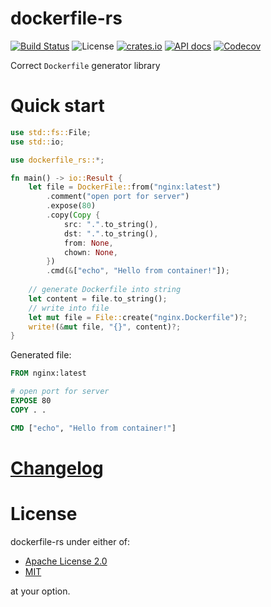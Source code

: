 # dockerfile-rs
[![Build Status](https://travis-ci.org/ark0f/dockerfile.rs.svg?branch=master)](https://travis-ci.org/ark0f/dockerfile.rs)
![License](https://img.shields.io/crates/l/dockerfile_rs.svg)
[![crates.io](https://img.shields.io/crates/v/dockerfile-rs.svg)](https://crates.io/crates/dockerfile-rs)
[![API docs](https://docs.rs/dockerfile-rs/badge.svg)](https://docs.rs/dockerfile-rs)
[![Codecov](https://codecov.io/gh/ark0f/dockerfile.rs/branch/master/graph/badge.svg)](https://codecov.io/gh/ark0f/dockerfile.rs)

Correct `Dockerfile` generator library

# Quick start
```rust
use std::fs::File;
use std::io;

use dockerfile_rs::*;

fn main() -> io::Result {
    let file = DockerFile::from("nginx:latest")
        .comment("open port for server")
        .expose(80)
        .copy(Copy {
            src: ".".to_string(), 
            dst: ".".to_string(),
            from: None,
            chown: None,
        })
        .cmd(&["echo", "Hello from container!"]);
        
    // generate Dockerfile into string
    let content = file.to_string();
    // write into file
    let mut file = File::create("nginx.Dockerfile")?;
    write!(&mut file, "{}", content)?;
}
```

Generated file:
```Dockerfile
FROM nginx:latest

# open port for server
EXPOSE 80
COPY . .

CMD ["echo", "Hello from container!"]
```

# [Changelog](https://github.com/ark0f/dockerfile.rs/blob/master/CHANGELOG.md)

# License
dockerfile-rs under either of:

* [Apache License 2.0](https://github.com/ark0f/dockerfile.rs/blob/master/LICENSE-APACHE.md)
* [MIT](https://github.com/ark0f/dockerfile.rs/blob/master/LICENSE-MIT.md)

at your option.
